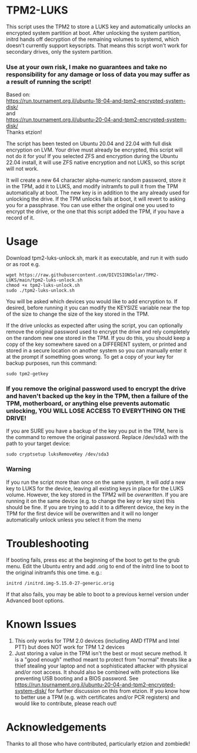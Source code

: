 # TPM2-LUKS
This script uses the TPM2 to store a LUKS key and automatically unlocks an encrypted system partition at boot.  After unlocking the system partition, initrd hands off decryption of the remaining volumes to systemd, which doesn't currently support keyscripts.  That means this script won't work for secondary drives, only the system partition.
### Use at your own risk, I make no guarantees and take no responsibility for any damage or loss of data you may suffer as a result of running the script!

Based on:<br>
https://run.tournament.org.il/ubuntu-18-04-and-tpm2-encrypted-system-disk/<br>
and<br>
https://run.tournament.org.il/ubuntu-20-04-and-tpm2-encrypted-system-disk/<br>
Thanks etzion!

The script has been tested on Ubuntu 20.04 and 22.04 with full disk encryption on LVM.  Your drive must already be encrypted, this script will not do it for you!  If you selected ZFS and encryption during the Ubuntu 22.04 install, it will use ZFS native encryption and not LUKS, so this script will not work.

It will create a new 64 character alpha-numeric random password, store it in the TPM, add it to LUKS, and modify initramfs to pull it from the TPM automatically at boot.  The new key is in addition to the any already used for unlocking the drive.  If the TPM unlocks fails at boot, it will revert to asking you for a passphrase.  You can use either the original one you used to encrypt the drive, or the one that this script added the TPM, if you have a record of it.

# Usage

Download tpm2-luks-unlock.sh, mark it as executable, and run it with sudo or as root e.g.

```
wget https://raw.githubusercontent.com/DIVISIONSolar/TPM2-LUKS/main/tpm2-luks-unlock.sh
chmod +x tpm2-luks-unlock.sh
sudo ./tpm2-luks-unlock.sh
```

You will be asked which devices you would like to add encryption to.  If desired, before running it you can modify the KEYSIZE variable near the top of the size to change the size of the key stored in the TPM.

If the drive unlocks as expected after using the script, you can optionally remove the original password used to encrypt the drive and rely completely on the random new one stored in the TPM.  If you do this, you should keep a copy of the key somewhere saved on a DIFFERENT system, or printed and stored in a secure location on another system so you can manually enter it at the prompt if something goes wrong. To get a copy of your key for backup purposes, run this command:
```
sudo tpm2-getkey
```

### If you remove the original password used to encrypt the drive and haven't backed up the key in the TPM, then a failure of the TPM, motherboard, or anything else prevents automatic unlocking, YOU WILL LOSE ACCESS TO EVERYTHING ON THE DRIVE!

If you are SURE you have a backup of the key you put in the TPM, here is the command to remove the original password.  Replace /dev/sda3 with the path to your target device:
```
sudo cryptsetup luksRemoveKey /dev/sda3
```

### Warning
If you run the script more than once on the same system, it will *add* a new key to LUKS for the device, leaving all existing keys in place for the LUKS volume.  However, the key stored in the TPM2 will be *overwritten*.  If you are running it on the same device (e.g. to change the key or key size) this should be fine.  If you are trying to add it to a different device, the key in the TPM for the first device will be overwritten and it will no longer automatically unlock unless you select it from the menu

# Troubleshooting
If booting fails, press esc at the beginning of the boot to get to the grub menu.  Edit the Ubuntu entry and add .orig to end of the initrd line to boot to the original initramfs this one time. e.g.:
```
initrd /initrd.img-5.15.0-27-generic.orig
```
If that also fails, you may be able to boot to a previous kernel version under Advanced boot options.

# Known Issues
1) This only works for TPM 2.0 devices (including AMD fTPM and Intel PTT) but does NOT work for TPM 1.2 devices
2) Just storing a value in the TPM isn't the best or most secure method.  It is a "good enough" method meant to protect from "normal" threats like a thief stealing your laptop and not a sophisticated attacker with physical and/or root access.  It should also be combined with protections like preventing USB booting and a BIOS password.  See https://run.tournament.org.il/ubuntu-20-04-and-tpm2-encrypted-system-disk/ for further discussion on this from etzion.  If you know how to better use a TPM (e.g. with certificates and/or PCR registers) and would like to contribute, please reach out!

# Acknowledgements
Thanks to all those who have contributed, particularly etzion and zombiedk!
